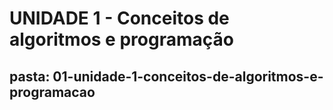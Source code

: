 # UNIDADE 1 - Conceitos de algoritmos e programação
## pasta: 01-unidade-1-conceitos-de-algoritmos-e-programacao
